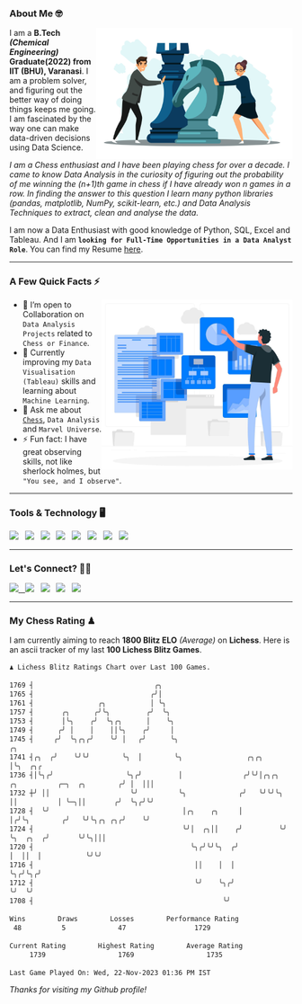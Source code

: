 ### About Me 🤓
<img align="right" alt="Coding" width="350" src="https://github.com/Laxman-Lakhan/Laxman-Lakhan/blob/master/Assets/Chess_Vector.jpg">   

I am a **B.Tech** _**(Chemical Engineering)**_ **Graduate(2022) from IIT (BHU), Varanasi**. I am a problem solver, and figuring out the better way of doing things keeps me going. I am fascinated by the way one can make data-driven decisions using Data Science. 

_I am a Chess enthusiast and I have been playing chess for over a decade. I came to know Data Analysis in the curiosity of figuring out the probability of me winning the (n+1)th game in chess if I have already won n games in a row. In finding the answer to this question I learn many python libraries (pandas, matplotlib, NumPy, scikit-learn, etc.) and Data Analysis Techniques to extract, clean and analyse the data._

I am now a Data Enthusiast with good knowledge of Python, SQL, Excel and Tableau. And I am **`looking for Full-Time Opportunities in a Data Analyst Role`**. You can find my Resume
 [here](https://drive.google.com/file/d/1UIOoogRLj5eGQFQBkuvMmTISZVdl2Ok7/view?usp=sharing).


---

### A Few Quick Facts ⚡️
<img align="right" alt="Coding" width="340" src="https://github.com/Laxman-Lakhan/Laxman-Lakhan/blob/master/Assets/Data_Vector.jpg">   

- 🤝 I’m open to Collaboration on `Data Analysis Projects` related to `Chess or Finance`.
- 📖 Currently improving my `Data Visualisation (Tableau)` skills and learning about `Machine Learning`.
- 💬 Ask me about [`Chess`](https://lichess.org/@/YourKingIsInDanger), `Data Analysis` and `Marvel Universe`.
- ⚡️ Fun fact: I have great observing skills, not like sherlock holmes, but `"You see, and I observe"`.

---
### Tools & Technology 🖥

<img src="https://img.shields.io/badge/Python-white?logo=Python&logoColor=ColorName&style=ShieldStyle" /> &nbsp;
<img src="https://img.shields.io/badge/MySQL-white?logo=MySQL&logoColor=ColorName&style=ShieldStyle" /> &nbsp;
<img src="https://img.shields.io/badge/Tableau-white?logo=Tableau&logoColor=ColorName&style=ShieldStyle" /> &nbsp;
<img src="https://img.shields.io/badge/Excel-white?logo=Microsoft+Excel&logoColor=196F3D&style=ShieldStyle" /> &nbsp;
<img src="https://img.shields.io/badge/Jupyter-white?logo=Jupyter&logoColor=ColorName&style=ShieldStyle" /> &nbsp;
<img src="https://img.shields.io/badge/pandas-white?logo=Pandas&logoColor=000080&style=ShieldStyle" /> &nbsp;
<img src="https://img.shields.io/badge/numpy-white?logo=Numpy&logoColor=85C1E9&style=ShieldStyle" /> &nbsp;
<img src="https://img.shields.io/badge/scikit learn-white?logo=Scikit+Learn&logoColor=ColorName&style=ShieldStyle" /> &nbsp;



---

### Let's Connect? 🫳🏻

<a href="mailto:laxmansingh.lakhan@gmail.com"> <img src="https://img.icons8.com/fluent/48/000000/gmail.png" width="3.5%"/> &nbsp;
[<img src="https://img.icons8.com/color/48/000000/linkedin.png" width="3.5%"/>](https://www.linkedin.com/in/laxman-lakhan/)  &nbsp;
[<img src="https://img.icons8.com/fluent/48/000000/facebook-new.png" width="3.5%"/>](https://www.facebook.com/s.laxmanlakhan/)  &nbsp;
[<img src="https://img.icons8.com/fluent/48/000000/instagram-new.png" width="3.5%"/>](https://www.instagram.com/laxman.lakhan/)  &nbsp;
[<img src="https://img.icons8.com/color/48/000000/twitter.png" width="3.5%"/>](https://twitter.com/laxman__lakhan)  &nbsp;

 ---
  
### My Chess Rating ♟
  
I am currently aiming to reach **1800 Blitz ELO** *(Average)* on **Lichess**. Here is an ascii tracker of my last **100 Lichess Blitz Games**.

  ```
  ♟︎ 𝙻𝚒𝚌𝚑𝚎𝚜𝚜 𝙱𝚕𝚒𝚝𝚣 𝚁𝚊𝚝𝚒𝚗𝚐𝚜 𝙲𝚑𝚊𝚛𝚝 𝚘𝚟𝚎𝚛 𝙻𝚊𝚜𝚝 𝟷00 𝙶𝚊𝚖𝚎𝚜.
  
1769 ┤                              ╭╮
1765 ┤                             ╭╯│
1761 ┤                ╭╮           │ ╰╮
1757 ┤       ╭╮      ╭╯╰╮         ╭╯  ╰╮
1753 ┤       │╰╮    ╭╯  ╰╮╭╮      │    ╰╮
1749 ┤      ╭╯ │    │    ││╰╮    ╭╯     │
1745 ┤     ╭╯  ╰╮╭╮╭╯    ╰╯ │   ╭╯      ╰╮                                                       ╭╮
1741 ┤╭╮  ╭╯    ╰╯╰╯        ╰╮  │        ╰╮                ╭╮╭╮                                  │╰╮  ╭╮╭
1736 ┤│╰╮╭╯                  ╰╮╭╯         │               ╭╯╰╯│╭╮╭╮  ╭╮          ╭─╮  ╭╮        ╭╯ │  │││
1732 ┼╯ ││                    ╰╯          ╰╮             ╭╯   ╰╯╰╯╰╮ ││          │ ╰─╮││       ╭╯  ╰╮╭╯╰╯
1728 ┤  ╰╯                                 │╭╮    ╭╮     │         │╭╯╰╮        ╭╯   ╰╯╰╮╭╮ ╭╮╭╯    ╰╯
1724 ┤                                     ╰╯│  ╭╮││    ╭╯         ╰╯  ╰╮  ╭╮  ╭╯       ╰╯╰╮│││
1720 ┤                                       ╰╮╭╯╰╯╰╮  ╭╯               │  ││  │           ╰╯╰╯
1716 ┤                                        ││    │  │                ╰╮╭╯╰╮╭╯
1712 ┤                                        ╰╯    ╰╮╭╯                 ╰╯  ╰╯
1708 ┤                                               ╰╯ 

Wins        Draws        Losses        Performance Rating
   48          5             47                 1729       

Current Rating        Highest Rating        Average Rating
       1739                  1769                  1735     

Last Game Played On: Wed, 22-Nov-2023 01:36 PM IST
  ```
  
  
*Thanks for visiting my Github profile!*
